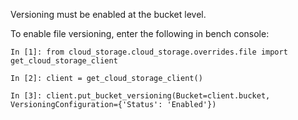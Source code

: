 
Versioning must be enabled at the bucket level.

To enable file versioning, enter the following in bench console:
```ipython
In [1]: from cloud_storage.cloud_storage.overrides.file import get_cloud_storage_client

In [2]: client = get_cloud_storage_client()

In [3]: client.put_bucket_versioning(Bucket=client.bucket, VersioningConfiguration={'Status': 'Enabled'})
```

